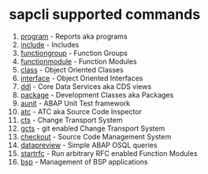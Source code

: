 # sapcli supported commands

1. [program](commands/program.md) - Reports aka programs
2. [include](commands/include.md) - Includes
3. [functiongroup](commands/functiongroup.md) - Function Groups
4. [functionmodule](commands/functionmodule.md) - Function Modules
5. [class](commands/class.md) - Object Oriented Classes
6. [interface](commands/interface.md) - Object Oriented Interfaces
7. [ddl](commands/ddl.md) - Core Data Services aka CDS views
8. [package](commands/package.md) - Development Classes aka Packages
9. [aunit](commands/aunit.md) - ABAP Unit Test framework
10. [atc](commands/atc.md) - ATC aka Source Code Inspector
11. [cts](commands/cts.md) - Change Transport System
12. [gcts](commands/gcts.md) - git enabled Change Transport System
13. [checkout](commands/checkout.md) - Source Code Management System
14. [datapreview](commands/datapreview.md) - Simple ABAP OSQL queries
15. [startrfc](commands/startrfc.md) - Run arbitrary RFC enabled Function Modules
16. [bsp](commands/bsp.md) - Management of BSP applications

